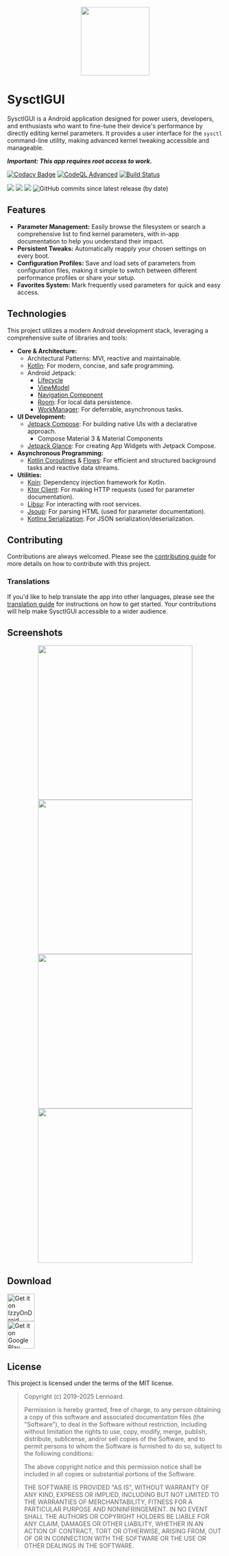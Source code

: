 <p align="center">
  <img width="160" height="160" src="https://i.imgur.com/TPKCbg6.png"/>
</p>

# SysctlGUI

SysctlGUI is a Android application designed for power users, developers, and enthusiasts who want to
fine-tune their device's performance by directly editing kernel parameters.
It provides a user interface for the <code>sysctl</code> command-line utility,
making advanced kernel tweaking accessible and manageable.

***Important: This app requires root access to work.***

[![Codacy Badge](https://app.codacy.com/project/badge/Grade/d91bf38325aa4bb6b6cb67136f72f1f1)](https://www.codacy.com/gh/Lennoard/SysctlGUI/dashboard?utm_source=github.com&amp;utm_medium=referral&amp;utm_content=Lennoard/SysctlGUI&amp;utm_campaign=Badge_Grade)
[![CodeQL Advanced](https://github.com/Lennoard/SysctlGUI/actions/workflows/codeql.yml/badge.svg)](https://github.com/Lennoard/SysctlGUI/actions/workflows/codeql.yml)
[![Build Status](https://app.bitrise.io/app/03e8fa82-8168-4a7f-9005-b8e5d056417f/status.svg?token=3qlQfgAkEgxvr0JnvyzT_Q&branch=develop)](https://app.bitrise.io/app/03e8fa82-8168-4a7f-9005-b8e5d056417f)

![](https://img.shields.io/github/contributors/Lennoard/SysctlGUI)
![](https://img.shields.io/github/downloads/Lennoard/SysctlGUI/total)
![](https://img.shields.io/github/v/release/Lennoard/SysctlGUI)
![GitHub commits since latest release (by date)](https://img.shields.io/github/commits-since/Lennoard/SysctlGUI/latest/develop)

## Features
-  **Parameter Management:** Easily browse the filesystem or search a comprehensive list to find kernel parameters, with in-app documentation to help you understand their impact.
-  **Persistent Tweaks:** Automatically reapply your chosen settings on every boot.
-  **Configuration Profiles:** Save and load sets of parameters from configuration files, making it simple to switch between different performance profiles or share your setup.
-  **Favorites System:** Mark frequently used parameters for quick and easy access.

## Technologies

This project utilizes a modern Android development stack, leveraging a comprehensive suite of libraries and tools:

-   **Core & Architecture:**
    -   Architectural Patterns: MVI, reactive and maintainable.
    -   [Kotlin](https://kotlinlang.org/): For modern, concise, and safe programming.
    -   Android Jetpack:
        -   [Lifecycle](https://developer.android.com/jetpack/androidx/releases/lifecycle)
        -   [ViewModel](https://developer.android.com/topic/libraries/architecture/viewmodel)
        -   [Navigation Component](https://developer.android.com/guide/navigation)
        -   [Room](https://developer.android.com/training/data-storage/room): For local data persistence.
        -   [WorkManager](https://developer.android.com/topic/libraries/architecture/workmanager): For deferrable, asynchronous tasks.
-   **UI Development:**
    -   [Jetpack Compose](https://developer.android.com/jetpack/compose): For building native UIs with a declarative approach.
        -   Compose Material 3 & Material Components
    -   [Jetpack Glance](https://developer.android.com/develop/ui/compose/glance): For creating App Widgets with Jetpack Compose.
-   **Asynchronous Programming:**
    -   [Kotlin Coroutines](https://kotlinlang.org/docs/coroutines-overview.html) & [Flows](https://kotlinlang.org/docs/flow.html): For efficient and structured background tasks and reactive data streams.
-   **Utilities:**
    -   [Koin](https://insert-koin.io/): Dependency injection framework for Kotlin.
    -   [Ktor Client](https://ktor.io/docs/client-reference.html): For making HTTP requests (used for parameter documentation).
    -   [Libsu](https://github.com/topjohnwu/libsu): For interacting with root services.
    -   [Jsoup](https://jsoup.org/): For parsing HTML (used for parameter documentation).
    -   [Kotlinx Serialization](https://github.com/Kotlin/kotlinx.serialization): For JSON serialization/deserialization.

## Contributing

Contributions are always welcomed. Please see the [contributing guide](CONTRIBUTING.md) for more details on how to contribute with this project.

### Translations
If you'd like to help translate the app into other languages, please see the [translation guide](TRANSLATING.md) for instructions on how to get started. Your contributions will help make SysctlGUI accessible to a wider audience.

## Screenshots

<p align="center">
  <img height="360" src="https://lh3.googleusercontent.com/vmi_rXs0nfqfAh3woDLDRxDW0tx_UM1nx8zCda7nY4FoO6ebmvSQJaHT-GENzEOp34o"/>  
  <img height="360" src="https://lh3.googleusercontent.com/DXaSIdkmBzUsQzPOkkIbY5YdKVsohcTb4IeSq9q70PPdG07yovHCD7X6XPebtesM0L0"/>  
  <img height="360" src="https://lh3.googleusercontent.com/zrIdQ1jGiaDb_kfnxAPqd8bJwejjJzvq7whU-kGXvT0G86l3RHzuseAnZZpP7r3RaV0"/>  
  <img height="360" src="https://lh3.googleusercontent.com/fpWBqB-qTRp1zfw6r7aBm6auQD7cdw-3vQbKsqwVVo5lcPHvQq96XKVdO1gRTydF8qU"/>  
</p>

## Download

<a href='https://apt.izzysoft.de/fdroid/index/apk/com.androidvip.sysctlgui'><img alt='Get it on IzzyOnDroid' height="64" src='https://gitlab.com/IzzyOnDroid/repo/-/raw/master/assets/IzzyOnDroid.png'/></a>  
<a href='https://play.google.com/store/apps/details?id=com.androidvip.sysctlgui&pcampaignid=pcampaignidMKT-Other-global-all-co-prtnr-py-PartBadge-Mar2515-1'><img alt='Get it on Google Play' height="64" src='https://play.google.com/intl/en_us/badges/static/images/badges/en_badge_web_generic.png'/></a>

## License

This project is licensed under the terms of the MIT license.

> Copyright (c) 2019-2025 Lennoard.
>
> Permission is hereby granted, free of charge, to any person obtaining a copy of this software and associated documentation files (the "Software"), to deal in the Software without restriction, including without limitation the rights to use, copy, modify, merge, publish, distribute, sublicense, and/or sell copies of the Software, and to permit persons to whom the Software is furnished to do so, subject to the following conditions:
>
> The above copyright notice and this permission notice shall be included in all copies or substantial portions of the Software.
>
> THE SOFTWARE IS PROVIDED "AS IS", WITHOUT WARRANTY OF ANY KIND, EXPRESS OR IMPLIED, INCLUDING BUT NOT LIMITED TO THE WARRANTIES OF MERCHANTABILITY, FITNESS FOR A PARTICULAR PURPOSE AND NONINFRINGEMENT. IN NO EVENT SHALL THE AUTHORS OR COPYRIGHT HOLDERS BE LIABLE FOR ANY CLAIM, DAMAGES OR OTHER LIABILITY, WHETHER IN AN ACTION OF CONTRACT, TORT OR OTHERWISE, ARISING FROM, OUT OF OR IN CONNECTION WITH THE SOFTWARE OR THE USE OR OTHER DEALINGS IN THE SOFTWARE.
